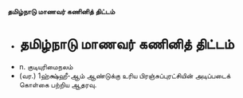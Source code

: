 **தமிழ்நாடு மாணவர் கணினித் திட்டம்**
- # தமிழ்நாடு மாணவர் கணினித் திட்டம்
- n. குடியுரிமைநலம்
- (வர.) 1ஹ்க்ஷ்ஹீ-ஆம் ஆண்டுக்கு உரிய பிரஞ்சுப்புரட்சியின் அடிப்படைக் கொள்கை பற்றிய ஆதரவு.

